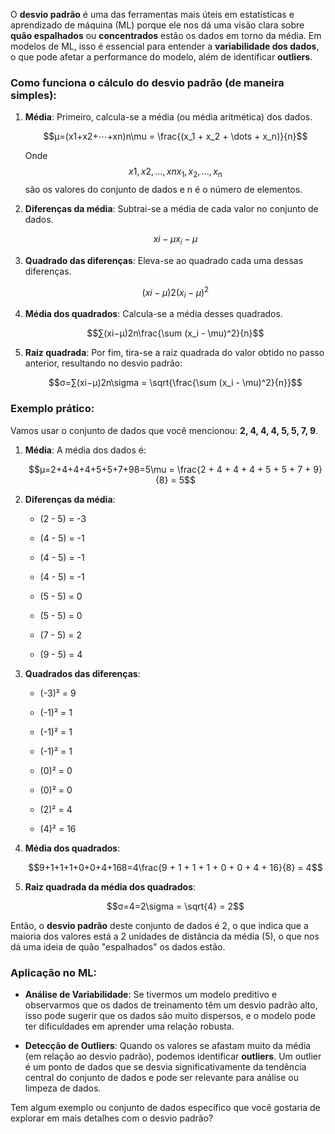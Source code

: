 O **desvio padrão** é uma das ferramentas mais úteis em estatísticas e aprendizado de máquina (ML) porque ele nos dá uma visão clara sobre **quão espalhados** ou **concentrados** estão os dados em torno da média. Em modelos de ML, isso é essencial para entender a **variabilidade dos dados**, o que pode afetar a performance do modelo, além de identificar **outliers**.

### Como funciona o cálculo do desvio padrão (de maneira simples):

1. **Média**: Primeiro, calcula-se a média (ou média aritmética) dos dados.
    
    $$μ=(x1+x2+⋯+xn)n\mu = \frac{(x_1 + x_2 + \dots + x_n)}{n}$$
    
    Onde $$x1,x2,…,xnx_1, x_2, \dots, x_n$$ são os valores do conjunto de dados e n é o número de elementos.
    
2. **Diferenças da média**: Subtrai-se a média de cada valor no conjunto de dados.
    
    $$xi−μx_i - \mu$$
3. **Quadrado das diferenças**: Eleva-se ao quadrado cada uma dessas diferenças.
    
    $$(xi−μ)2(x_i - \mu)^2$$
4. **Média dos quadrados**: Calcula-se a média desses quadrados.
    
    $$∑(xi−μ)2n\frac{\sum (x_i - \mu)^2}{n}$$
5. **Raiz quadrada**: Por fim, tira-se a raiz quadrada do valor obtido no passo anterior, resultando no desvio padrão:
    
    $$σ=∑(xi−μ)2n\sigma = \sqrt{\frac{\sum (x_i - \mu)^2}{n}}$$

### Exemplo prático:

Vamos usar o conjunto de dados que você mencionou: **2, 4, 4, 4, 5, 5, 7, 9**.

1. **Média**: A média dos dados é:
    
    $$μ=2+4+4+4+5+5+7+98=5\mu = \frac{2 + 4 + 4 + 4 + 5 + 5 + 7 + 9}{8} = 5$$
2. **Diferenças da média**:
    
    - (2 - 5) = -3
        
    - (4 - 5) = -1
        
    - (4 - 5) = -1
        
    - (4 - 5) = -1
        
    - (5 - 5) = 0
        
    - (5 - 5) = 0
        
    - (7 - 5) = 2
        
    - (9 - 5) = 4
        
3. **Quadrados das diferenças**:
    
    - (-3)² = 9
        
    - (-1)² = 1
        
    - (-1)² = 1
        
    - (-1)² = 1
        
    - (0)² = 0
        
    - (0)² = 0
        
    - (2)² = 4
        
    - (4)² = 16
        
4. **Média dos quadrados**:
    
    $$9+1+1+1+0+0+4+168=4\frac{9 + 1 + 1 + 1 + 0 + 0 + 4 + 16}{8} = 4$$
5. **Raiz quadrada da média dos quadrados**:
    
    $$σ=4=2\sigma = \sqrt{4} = 2$$

Então, o **desvio padrão** deste conjunto de dados é 2, o que indica que a maioria dos valores está a 2 unidades de distância da média (5), o que nos dá uma ideia de quão "espalhados" os dados estão.

### Aplicação no ML:

- **Análise de Variabilidade**: Se tivermos um modelo preditivo e observarmos que os dados de treinamento têm um desvio padrão alto, isso pode sugerir que os dados são muito dispersos, e o modelo pode ter dificuldades em aprender uma relação robusta.
    
- **Detecção de Outliers**: Quando os valores se afastam muito da média (em relação ao desvio padrão), podemos identificar **outliers**. Um outlier é um ponto de dados que se desvia significativamente da tendência central do conjunto de dados e pode ser relevante para análise ou limpeza de dados.
    

Tem algum exemplo ou conjunto de dados específico que você gostaria de explorar em mais detalhes com o desvio padrão?